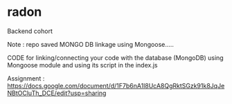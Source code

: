 # radon
Backend cohort

Note : repo saved MONGO DB linkage using Mongoose.....

CODE for linking/connecting your code with the database (MongoDB) using Mongoose module and using its script in the index.js




Assignment : https://docs.google.com/document/d/1F7b6nA1l8UcA8QgRktSGzk91k8JqJeNBtOCluTh_DCE/edit?usp=sharing